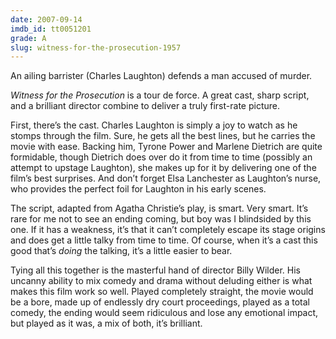 ```yaml
---
date: 2007-09-14
imdb_id: tt0051201
grade: A
slug: witness-for-the-prosecution-1957
---
```


An ailing barrister (Charles Laughton) defends a man accused of murder.

_Witness for the Prosecution_ is a tour de force. A great cast, sharp script, and a brilliant director combine to deliver a truly first-rate picture.

First, there’s the cast. Charles Laughton is simply a joy to watch as he stomps through the film. Sure, he gets all the best lines, but he carries the movie with ease. Backing him, Tyrone Power and Marlene Dietrich are quite formidable, though Dietrich does over do it from time to time (possibly an attempt to upstage Laughton), she makes up for it by delivering one of the film’s best surprises. And don’t forget Elsa Lanchester as Laughton’s nurse, who provides the perfect foil for Laughton in his early scenes.

The script, adapted from Agatha Christie’s play, is smart. Very smart. It’s rare for me not to see an ending coming, but boy was I blindsided by this one. If it has a weakness, it’s that it can’t completely escape its stage origins and does get a little talky from time to time. Of course, when it’s a cast this good that’s _doing_ the talking, it’s a little easier to bear.

Tying all this together is the masterful hand of director Billy Wilder. His uncanny ability to mix comedy and drama without deluding either is what makes this film work so well. Played completely straight, the movie would be a bore, made up of endlessly dry court proceedings, played as a total comedy, the ending would seem ridiculous and lose any emotional impact, but played as it was, a mix of both, it’s brilliant.
